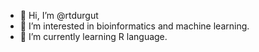 - 👋 Hi, I’m @rtdurgut
- 👀 I’m interested in bioinformatics and machine learning.
- 🌱 I’m currently learning R language.

<!---
rtdurgut/rtdurgut is a ✨ special ✨ repository because its `README.md` (this file) appears on your GitHub profile.
You can click the Preview link to take a look at your changes.
--->
